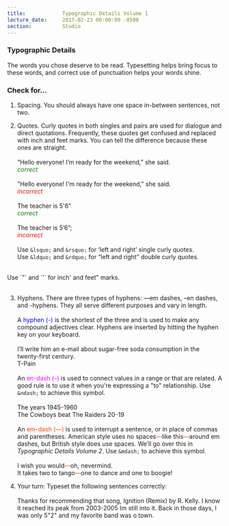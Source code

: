 ```yaml
---
title:            Typographic Details Volume 1
lecture_date:     2017-02-23 00:00:00 -0500
section:          Studio
---
```


### Typographic Details

The words you chose deserve to be read. Typesetting helps bring focus to these words, and correct use of punctuation helps your words shine.

### Check for...

1. Spacing. You should always have one space in-between sentences, not two.

2. Quotes. Curly quotes in both singles and pairs are used for dialogue and direct quotations. Frequently, these quotes get confused and replaced with inch and feet marks. You can tell the difference because these ones are straight.
<br><br>
&ldquo;Hello everyone! I&rsquo;m ready for the weekend,&rdquo; she said.<br><span style="color:green">*correct*</span><br><br>
&#34;Hello everyone! I&#39;m ready for the weekend,&#34;  she said.<br> <span style="color:red">*incorrect*</span>
<br><br>
The teacher is 5&#39;6&#34;<br><span style="color:green">*correct*</span><br><br>
The teacher is 5&rsquo;6&rdquo;;<br> <span style="color:red">*incorrect*</span>
<br><br>
Use `&lsquo;` and `&rsquo;` for &lsquo;left and right&rsquo; single curly quotes.<br>
Use `&ldquo;` and `&rdquo;` for &ldquo;left and right&rdquo; double curly quotes.<br>
<br>
Use `&#34;` and `&#39;` for inch&#39; and feet&#34; marks.<br>
<br>

3. Hyphens. There are three types of hyphens: &mdash;em dashes, &ndash;en dashes, and -hyphens. They all serve different purposes and vary in length.<br><br>
A <span style="color:blue">hyphen (-)</span> is the shortest of the three and is used to make any compound adjectives clear. Hyphens are inserted by hitting the hyphen key on your keyboard.<br>
<br>I&rsquo;ll write him an e<span style="color:blue">-</span>mail about sugar<span style="color:blue">-</span>free soda consumption in the twenty<span style="color:blue">-</span>first century.<br>
T<span style="color:blue">-</span>Pain
<br><br>
An <span style="color:Fuchsia">en-dash (&ndash;)</span> is used to connect values in a range or that are related. A good rule is to use it when you're expressing a "to" relationship. Use `&ndash;` to achieve this symbol.
<br><br>The years 1945<span style="color:Fuchsia">&ndash;</span>1960<br>
The Cowboys beat The Raiders 20<span style="color:Fuchsia">&ndash;</span>19
<br><br>
An <span style="color:OrangeRed">em-dash (&mdash;)</span> is used to interrupt a sentence, or in place of commas and parentheses. American style uses no spaces<span style="color:OrangeRed">&mdash;</span>like this<span style="color:OrangeRed">&mdash;</span>around em dashes, but British style does use spaces. We&rsquo;ll go over this in *Typographic Details Volume 2*.
Use `&mdash;` to achieve this symbol.
<br><br>I wish you would<span style="color:OrangeRed">&mdash;</span>oh, nevermind.<br>
It takes two to tango<span style="color:OrangeRed">&mdash;</span>one to dance and one to boogie!

4. Your turn: Typeset the following sentences correctly:<br><br>
Thanks for recommending that song, Ignition (Remix) by R. Kelly. I know it reached its peak from 2003-2005 Im still into it.
Back in those days, I was only 5"2" and my favorite band was o town.
